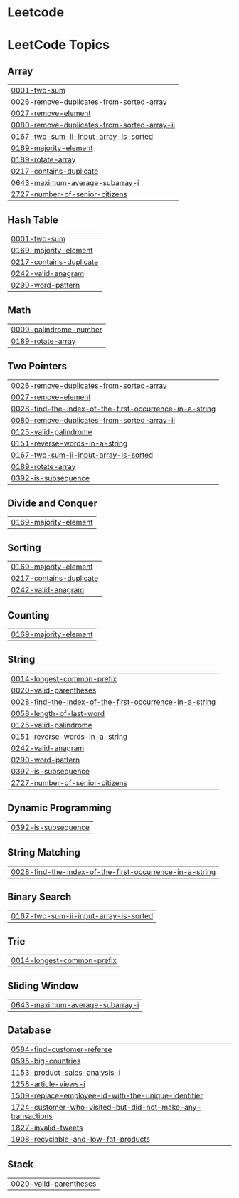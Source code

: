# Leetcode
<!---LeetCode Topics Start-->
# LeetCode Topics
## Array
|  |
| ------- |
| [0001-two-sum](https://github.com/NISHANTHR4/Leetcode/tree/master/0001-two-sum) |
| [0026-remove-duplicates-from-sorted-array](https://github.com/NISHANTHR4/Leetcode/tree/master/0026-remove-duplicates-from-sorted-array) |
| [0027-remove-element](https://github.com/NISHANTHR4/Leetcode/tree/master/0027-remove-element) |
| [0080-remove-duplicates-from-sorted-array-ii](https://github.com/NISHANTHR4/Leetcode/tree/master/0080-remove-duplicates-from-sorted-array-ii) |
| [0167-two-sum-ii-input-array-is-sorted](https://github.com/NISHANTHR4/Leetcode/tree/master/0167-two-sum-ii-input-array-is-sorted) |
| [0169-majority-element](https://github.com/NISHANTHR4/Leetcode/tree/master/0169-majority-element) |
| [0189-rotate-array](https://github.com/NISHANTHR4/Leetcode/tree/master/0189-rotate-array) |
| [0217-contains-duplicate](https://github.com/NISHANTHR4/Leetcode/tree/master/0217-contains-duplicate) |
| [0643-maximum-average-subarray-i](https://github.com/NISHANTHR4/Leetcode/tree/master/0643-maximum-average-subarray-i) |
| [2727-number-of-senior-citizens](https://github.com/NISHANTHR4/Leetcode/tree/master/2727-number-of-senior-citizens) |
## Hash Table
|  |
| ------- |
| [0001-two-sum](https://github.com/NISHANTHR4/Leetcode/tree/master/0001-two-sum) |
| [0169-majority-element](https://github.com/NISHANTHR4/Leetcode/tree/master/0169-majority-element) |
| [0217-contains-duplicate](https://github.com/NISHANTHR4/Leetcode/tree/master/0217-contains-duplicate) |
| [0242-valid-anagram](https://github.com/NISHANTHR4/Leetcode/tree/master/0242-valid-anagram) |
| [0290-word-pattern](https://github.com/NISHANTHR4/Leetcode/tree/master/0290-word-pattern) |
## Math
|  |
| ------- |
| [0009-palindrome-number](https://github.com/NISHANTHR4/Leetcode/tree/master/0009-palindrome-number) |
| [0189-rotate-array](https://github.com/NISHANTHR4/Leetcode/tree/master/0189-rotate-array) |
## Two Pointers
|  |
| ------- |
| [0026-remove-duplicates-from-sorted-array](https://github.com/NISHANTHR4/Leetcode/tree/master/0026-remove-duplicates-from-sorted-array) |
| [0027-remove-element](https://github.com/NISHANTHR4/Leetcode/tree/master/0027-remove-element) |
| [0028-find-the-index-of-the-first-occurrence-in-a-string](https://github.com/NISHANTHR4/Leetcode/tree/master/0028-find-the-index-of-the-first-occurrence-in-a-string) |
| [0080-remove-duplicates-from-sorted-array-ii](https://github.com/NISHANTHR4/Leetcode/tree/master/0080-remove-duplicates-from-sorted-array-ii) |
| [0125-valid-palindrome](https://github.com/NISHANTHR4/Leetcode/tree/master/0125-valid-palindrome) |
| [0151-reverse-words-in-a-string](https://github.com/NISHANTHR4/Leetcode/tree/master/0151-reverse-words-in-a-string) |
| [0167-two-sum-ii-input-array-is-sorted](https://github.com/NISHANTHR4/Leetcode/tree/master/0167-two-sum-ii-input-array-is-sorted) |
| [0189-rotate-array](https://github.com/NISHANTHR4/Leetcode/tree/master/0189-rotate-array) |
| [0392-is-subsequence](https://github.com/NISHANTHR4/Leetcode/tree/master/0392-is-subsequence) |
## Divide and Conquer
|  |
| ------- |
| [0169-majority-element](https://github.com/NISHANTHR4/Leetcode/tree/master/0169-majority-element) |
## Sorting
|  |
| ------- |
| [0169-majority-element](https://github.com/NISHANTHR4/Leetcode/tree/master/0169-majority-element) |
| [0217-contains-duplicate](https://github.com/NISHANTHR4/Leetcode/tree/master/0217-contains-duplicate) |
| [0242-valid-anagram](https://github.com/NISHANTHR4/Leetcode/tree/master/0242-valid-anagram) |
## Counting
|  |
| ------- |
| [0169-majority-element](https://github.com/NISHANTHR4/Leetcode/tree/master/0169-majority-element) |
## String
|  |
| ------- |
| [0014-longest-common-prefix](https://github.com/NISHANTHR4/Leetcode/tree/master/0014-longest-common-prefix) |
| [0020-valid-parentheses](https://github.com/NISHANTHR4/Leetcode/tree/master/0020-valid-parentheses) |
| [0028-find-the-index-of-the-first-occurrence-in-a-string](https://github.com/NISHANTHR4/Leetcode/tree/master/0028-find-the-index-of-the-first-occurrence-in-a-string) |
| [0058-length-of-last-word](https://github.com/NISHANTHR4/Leetcode/tree/master/0058-length-of-last-word) |
| [0125-valid-palindrome](https://github.com/NISHANTHR4/Leetcode/tree/master/0125-valid-palindrome) |
| [0151-reverse-words-in-a-string](https://github.com/NISHANTHR4/Leetcode/tree/master/0151-reverse-words-in-a-string) |
| [0242-valid-anagram](https://github.com/NISHANTHR4/Leetcode/tree/master/0242-valid-anagram) |
| [0290-word-pattern](https://github.com/NISHANTHR4/Leetcode/tree/master/0290-word-pattern) |
| [0392-is-subsequence](https://github.com/NISHANTHR4/Leetcode/tree/master/0392-is-subsequence) |
| [2727-number-of-senior-citizens](https://github.com/NISHANTHR4/Leetcode/tree/master/2727-number-of-senior-citizens) |
## Dynamic Programming
|  |
| ------- |
| [0392-is-subsequence](https://github.com/NISHANTHR4/Leetcode/tree/master/0392-is-subsequence) |
## String Matching
|  |
| ------- |
| [0028-find-the-index-of-the-first-occurrence-in-a-string](https://github.com/NISHANTHR4/Leetcode/tree/master/0028-find-the-index-of-the-first-occurrence-in-a-string) |
## Binary Search
|  |
| ------- |
| [0167-two-sum-ii-input-array-is-sorted](https://github.com/NISHANTHR4/Leetcode/tree/master/0167-two-sum-ii-input-array-is-sorted) |
## Trie
|  |
| ------- |
| [0014-longest-common-prefix](https://github.com/NISHANTHR4/Leetcode/tree/master/0014-longest-common-prefix) |
## Sliding Window
|  |
| ------- |
| [0643-maximum-average-subarray-i](https://github.com/NISHANTHR4/Leetcode/tree/master/0643-maximum-average-subarray-i) |
## Database
|  |
| ------- |
| [0584-find-customer-referee](https://github.com/NISHANTHR4/Leetcode/tree/master/0584-find-customer-referee) |
| [0595-big-countries](https://github.com/NISHANTHR4/Leetcode/tree/master/0595-big-countries) |
| [1153-product-sales-analysis-i](https://github.com/NISHANTHR4/Leetcode/tree/master/1153-product-sales-analysis-i) |
| [1258-article-views-i](https://github.com/NISHANTHR4/Leetcode/tree/master/1258-article-views-i) |
| [1509-replace-employee-id-with-the-unique-identifier](https://github.com/NISHANTHR4/Leetcode/tree/master/1509-replace-employee-id-with-the-unique-identifier) |
| [1724-customer-who-visited-but-did-not-make-any-transactions](https://github.com/NISHANTHR4/Leetcode/tree/master/1724-customer-who-visited-but-did-not-make-any-transactions) |
| [1827-invalid-tweets](https://github.com/NISHANTHR4/Leetcode/tree/master/1827-invalid-tweets) |
| [1908-recyclable-and-low-fat-products](https://github.com/NISHANTHR4/Leetcode/tree/master/1908-recyclable-and-low-fat-products) |
## Stack
|  |
| ------- |
| [0020-valid-parentheses](https://github.com/NISHANTHR4/Leetcode/tree/master/0020-valid-parentheses) |
<!---LeetCode Topics End-->